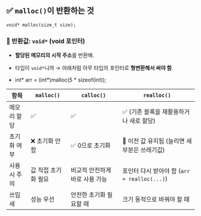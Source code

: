 
## ✅ `malloc()`이 반환하는 것

`void* malloc(size_t size);`

### 🔸 반환값: `void*` (void 포인터)

- **할당된 메모리의 시작 주소**를 반환해.
    
- 타입이 `void*`니까 → 아래처럼 아무 타입의 포인터로 **형변환해서 써야 함**.
- int* arr = (int*)malloc(5 * sizeof(int));


| 항목      | `malloc()`  | `calloc()`        | `realloc()`                         |
| ------- | ----------- | ----------------- | ----------------------------------- |
| 메모리 할당  | ✅           | ✅                 | ✅ (기존 블록을 재활용하거나 새로 할당)             |
| 초기화 여부  | ❌ 초기화 안 함   | ✅ 0으로 초기화         | 🔁 이전 값 유지됨 (늘리면 새 부분은 쓰레기값)        |
| 사용 시 주의 | 값 직접 초기화 필요 | 비교적 안전하게 바로 사용 가능 | 포인터 다시 받아야 함 (`arr = realloc(...)`) |
| 쓰임새     | 성능 우선       | 안전한 초기화 필요할 때     | 크기 동적으로 바꿔야 할 때                     |
